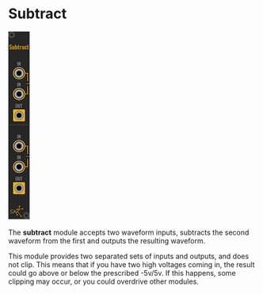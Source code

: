 # Subtract

![Subtract Module](images/subtract.png)

The **subtract** module accepts two waveform inputs, subtracts the second waveform
from the first and outputs the resulting waveform.

This module provides two separated sets of inputs and outputs, and does not clip.
This means that if you have two high voltages coming in, the result could go
above or below the prescribed -5v/5v.  If this happens, some clipping may occur,
or you could overdrive other modules.
